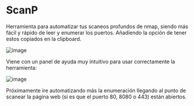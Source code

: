 # ScanP
Herramienta para automatizar tus scaneos profundos de nmap, siendo más fácil y rápido de leer y enumerar los puertos.
Añadiendo la opción de tener estos copiados en la clipboard.

![image](https://github.com/Llo0zy/ScanP/assets/108870244/2ac2dd97-b545-4e42-a1cb-47aaf88a215f)


Viene con un panel de ayuda muy intuitivo para usar correctamente la herramienta:

![image](https://github.com/Llo0zy/ScanP/assets/108870244/a1b7210b-53b1-48b7-9954-2f42349c98d1)


Próximamente ire automatizando más la enumeración llegando al punto de scanear la página web (si es que el puerto 80, 8080 o 443) están abiertos.
